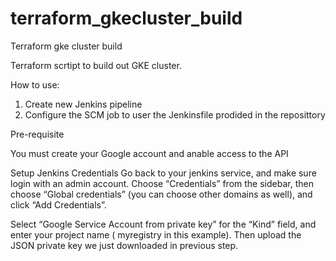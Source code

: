 # terraform_gkecluster_build
Terraform gke cluster build 

Terraform scrtipt to build out GKE cluster. 

How to use:

1) Create new Jenkins pipeline
2) Configure the SCM job to user the Jenkinsfile prodided in the reposittory

Pre-requisite

You must create your Google account and anable access to the API

Setup Jenkins Credentials
Go back to your jenkins service, and make sure login with an admin account. Choose “Credentials” from the sidebar, then choose “Global credentials” (you can choose other domains as well), and click “Add Credentials”.

Select “Google Service Account from private key” for the “Kind” field, and enter your project name ( myregistry in this example). Then upload the JSON private key we just downloaded in previous step.


